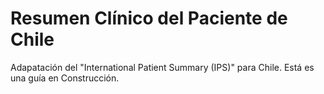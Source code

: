 # Resumen Clínico del Paciente de Chile

Adapatación del "International Patient Summary (IPS)" para Chile. Está es una guía en Construcción. 